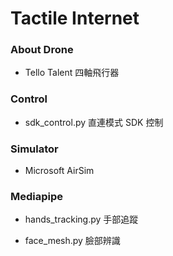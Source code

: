 # Tactile Internet

### About Drone
- Tello Talent 四軸飛行器 <p>
 
### Control
- sdk_control.py 直連模式 SDK 控制
 
### Simulator
- Microsoft AirSim
 
### Mediapipe
- hands_tracking.py 手部追蹤 <p>
- face_mesh.py 臉部辨識 <p>

